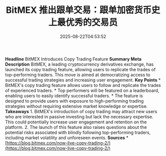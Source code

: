 ﻿---
title: "BitMEX 推出跟单交易：跟单加密货币史上最优秀的交易员"
date: "2025-08-22T04:53:52"
category: "Markets"
summary: ""
slug: "bitmex 推出跟单交易跟单加密货币史上最优秀的交易员"
source_urls:
  - "https://blog.bitmex.com/now-live-copy-trading-2/"
seo:
  title: "BitMEX 推出跟单交易：跟单加密货币史上最优秀的交易员 | Hash n Hedge"
  description: ""
  keywords: ["news", "markets", "brief"]
---
**Headline** BitMEX Introduces Copy Trading Feature  **Summary Meta Description** BitMEX, a leading cryptocurrency derivatives exchange, has launched its copy trading feature, allowing users to replicate the trades of top-performing traders. This move is aimed at democratizing access to successful trading strategies and increasing user engagement.  **Key Points**  * BitMEX's copy trading feature allows users to follow and replicate the trades of experienced traders. * Top performers will be featured on a leaderboard, enabling users to easily identify successful traders. * The feature is designed to provide users with exposure to high-performing trading strategies without requiring extensive market knowledge or expertise.  **Takeaways**  1. BitMEX's introduction of copy trading may attract new users who are interested in passive investing but lack the necessary expertise. This could potentially increase user engagement and retention on the platform. 2. The launch of this feature also raises questions about the potential risks associated with blindly following top-performing traders, including market volatility and unforeseen events.  **Sources** * [https://blog.bitmex.com/now-live-copy-trading-2/](https://blog.bitmex.com/now-live-copy-trading-2/) 
